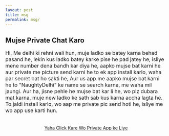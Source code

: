 ```yaml
---
layout: post
title: msg
permalink: msg/
---
```


<div class="jumbotron">
  <h2>Mujse Private Chat Karo</h2>


<!---
 <p style="font-size: medium">
Me Delhi ke rehni wali, super hot ladki hun, muje ladko se timepass karna pasand he, hope aap ko bhi sirf mujse timepass he karna he, isliye jaldi se es site pe free me account bana lo, lekin account ladki ka name ka hona chahiye, warna tum sare future waha ke use nahi kar saktey, isliye juth muth me ladki ka name bana ke free me account bana lo, aur muje waha naughty delhi ke name se search karo, me mil jaoungi. Aage ka sab kus waha hoga..Wo bhi ..♥..private me..♥..<br/><br/>
  <center>
  <p><a class="btn btn-primary btn-lg" href="http://www.enyusu.com/dating/india/" role="button"> Yaha Click kare Account banane ke liye </a></p></p>
 --> 


<p style="font-size: medium">
Hi, Me delhi ki rehni wali hun, muje ladko se batey karna behad pasand he, lekin kus ladko batey karke pise he pad jatey he, isliye mene number dena bandh kar diya he, aapko mujse bat karni he aur private me picture send karni he to ek app install karlo, waha par secret bat ho sakti he, Aur us app me aapko mujse bat karni he to "NaughtyDelhi" ke name se search karna, me waha mil jaungi. Aur ha, jisne pehle he mujse bat kar li he, wo plz dubara mat karna, muje new ladko ke sath sab kus karna accha lagta he. To jaldi install karlo, wo aap me private pic send hoti he, isliye me wo app use karti hun.<br/></br>
  <center>
  <p><a class="btn btn-primary btn-lg" href="http://www.enyusu.com/myntra-app/" role="button">Yaha Click Kare Wo Private App ke Liye</a></p></p>

    
 </center>
</div>

